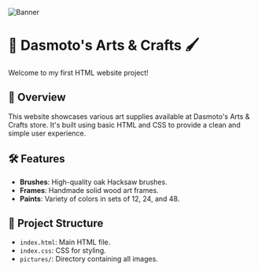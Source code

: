 ![Banner](Artist.png)


# 🎨 Dasmoto's Arts & Crafts 🖌️

Welcome to my first HTML website project!

## 🌟 Overview
This website showcases various art supplies available at Dasmoto's Arts & Crafts store. It's built using basic HTML and CSS to provide a clean and simple user experience.

## 🛠️ Features
- **Brushes**: High-quality oak Hacksaw brushes.
- **Frames**: Handmade solid wood art frames.
- **Paints**: Variety of colors in sets of 12, 24, and 48.


## 📂 Project Structure
- `index.html`: Main HTML file.
- `index.css`: CSS for styling.
- `pictures/`: Directory containing all images.

